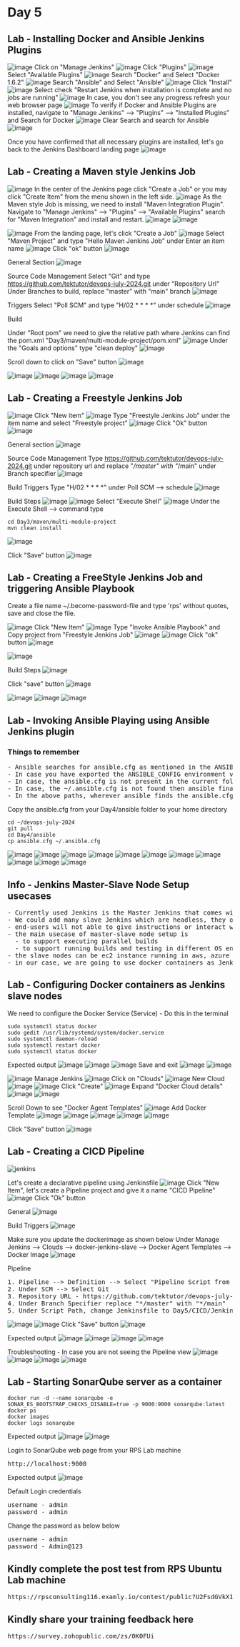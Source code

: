 # Day 5
## Lab - Installing Docker and Ansible Jenkins Plugins
![image](https://github.com/user-attachments/assets/75a8aada-8522-473e-9976-45a5c774acb6)
Click on "Manage Jenkins"
![image](https://github.com/user-attachments/assets/e684aa93-eabb-416d-987a-701e498a83a5)
Click "Plugins"
![image](https://github.com/user-attachments/assets/e839a1ae-1dab-41bc-8ffa-8cf5e81145e2)
Select "Available Plugins"
![image](https://github.com/user-attachments/assets/8e57a501-c18d-4ef8-af27-5767e49192bc)
Search "Docker" and Select "Docker 1.6.2"
![image](https://github.com/user-attachments/assets/83459d39-3083-46d5-884e-7d185f5f1e54)
Search "Ansible" and Select "Ansible"
![image](https://github.com/user-attachments/assets/aeffdaa7-b33f-4ad8-8ef7-acee56b0ec7c)
Click "Install"
![image](https://github.com/user-attachments/assets/ae195671-f2c1-4f76-8269-905fcf7ad324)
Select check "Restart Jenkins when installation is complete and no jobs are running"
![image](https://github.com/user-attachments/assets/4cdb930a-178b-40ab-b60e-aebf652f3fc3)
In case, you don't see any progress refresh your web browser page
![image](https://github.com/user-attachments/assets/6f32e2a7-206d-4ca5-a07a-86e36e122e0d)
To verify if Docker and Ansible Plugins are installed, navigate to "Manage Jenkins" --> "Plugins" --> "Installed Plugins" and Search for Docker
![image](https://github.com/user-attachments/assets/59eccbd9-fa8f-4756-8f19-77e06ff2cda3)
Clear Search and search for Ansible
![image](https://github.com/user-attachments/assets/d45de9cc-c916-4afc-b5bd-cebb08a83920)

Once you have confirmed that all necessary plugins are installed, let's go back to the Jenkins Dashboard landing page
![image](https://github.com/user-attachments/assets/2c0706f7-5cd7-44c8-92e4-69c8ea0755da)


## Lab - Creating a Maven style Jenkins Job
![image](https://github.com/user-attachments/assets/2c0706f7-5cd7-44c8-92e4-69c8ea0755da)
In the center of the Jenkins page click "Create a Job" or you may click "Create Item" from the menu shown in the left side.
![image](https://github.com/user-attachments/assets/fdacc918-165b-4a2e-8c2f-0fc75c6c7aa4)
As the Maven style Job is missing, we need to install "Maven Integration Plugin". Navigate to "Manage Jenkins" --> "Plugins" --> "Available Plugins" search for "Maven Integration" and install and restart.
![image](https://github.com/user-attachments/assets/1633726e-7559-41b2-98f7-a832052b27db)
![image](https://github.com/user-attachments/assets/aeb70368-5a4f-404e-9548-33dfe94a1685)

![image](https://github.com/user-attachments/assets/2c0706f7-5cd7-44c8-92e4-69c8ea0755da)
From the landing page, let's click "Create a Job"
![image](https://github.com/user-attachments/assets/1b33ea2d-9f83-42c0-ab8c-859a44c1a302)
Select "Maven Project" and type "Hello Maven Jenkins Job" under Enter an item name
![image](https://github.com/user-attachments/assets/e7ece0d9-09d5-4dc5-b12e-77c5008fbba1)
Click "ok" button
![image](https://github.com/user-attachments/assets/a3476ceb-e665-4930-85bd-e3bb0747406b)

General Section
![image](https://github.com/user-attachments/assets/8f924ac4-720c-4d83-bedb-f776a4cde6fd)

Source Code Management
Select "Git" and type https://github.com/tektutor/devops-july-2024.git under "Repository Url"
Under Branches to build, replace "master" with "main" branch
![image](https://github.com/user-attachments/assets/96a0ecdf-9947-4582-90c7-ce870538eb1b)

Triggers
Select "Poll SCM" and type "H/02 * * * *" under schedule
![image](https://github.com/user-attachments/assets/afada48b-7406-4392-8f90-8c3382119a47)

Build

Under "Root pom" we need to give the relative path where Jenkins can find the pom.xml
"Day3/maven/multi-module-project/pom.xml"
![image](https://github.com/user-attachments/assets/03165093-22ba-4824-a319-d672cd67690f)
Under the "Goals and options" type "clean deploy"
![image](https://github.com/user-attachments/assets/c5319756-2aa9-4722-9e8c-98c675fb2db3)

Scroll down to click on "Save" button
![image](https://github.com/user-attachments/assets/a91d82e9-c477-4f03-94fd-de3386084f14)

![image](https://github.com/user-attachments/assets/7ab0b990-2011-4347-9fe1-546e8d054ac5)
![image](https://github.com/user-attachments/assets/637a55c2-8a6a-44b4-bad3-bfd76ff61ecd)
![image](https://github.com/user-attachments/assets/0967f96f-88b9-4172-ad02-3c93d442386b)
![image](https://github.com/user-attachments/assets/0a0e40d1-3250-4a9b-b802-e5568758d31b)


## Lab - Creating a Freestyle Jenkins Job
![image](https://github.com/user-attachments/assets/5316809a-7f74-4c35-a15f-de222cfcb4cf)
Click "New item"
![image](https://github.com/user-attachments/assets/e6c39e76-a0dc-4a08-b475-d3992e09f1a0)
Type "Freestyle Jenkins Job" under the item name and select "Freestyle project"
![image](https://github.com/user-attachments/assets/bdab028d-14f0-4954-9e42-faea48427be5)
Click "Ok" button
![image](https://github.com/user-attachments/assets/82844975-0f0e-4a58-848d-aa5278ddf80e)

General section
![image](https://github.com/user-attachments/assets/dbb5db5b-8c5c-4dea-918c-da88825ff8eb)

Source Code Management
Type https://github.com/tektutor/devops-july-2024.git under repository url and replace "*/master" with "*/main" under Branch specifier
![image](https://github.com/user-attachments/assets/36457f78-91e6-475a-b718-bb89b4292eb8)

Build Triggers
Type "H/02 * * * *" under Poll SCM --> schedule
![image](https://github.com/user-attachments/assets/2c1892e9-8575-4ccf-a8ab-8e4248ba8731)

Build Steps
![image](https://github.com/user-attachments/assets/1caf5e66-ddf7-4d4e-8483-e6b5d7c57aa3)
![image](https://github.com/user-attachments/assets/4bc194db-b00a-40a3-b37e-5f2c176f8ba7)
Select "Execute Shell"
![image](https://github.com/user-attachments/assets/c4117c93-e5ba-457a-9595-cdab74904ee3)
Under the Execute Shell --> command type
```
cd Day3/maven/multi-module-project
mvn clean install
```
![image](https://github.com/user-attachments/assets/5722d383-d29f-49bb-b21e-c5438184ec22)

Click "Save" button
![image](https://github.com/user-attachments/assets/635338a7-db10-4244-9fae-f2640a7a030c)

## Lab - Creating a FreeStyle Jenkins Job and triggering Ansible Playbook
Create a file name ~/.become-password-file and type 'rps' without quotes, save and close the file.


![image](https://github.com/user-attachments/assets/9d123e37-d2e5-4408-a4f7-914148c85300)
Click "New Item"
![image](https://github.com/user-attachments/assets/38e8843a-07d0-4234-95dc-30dfdfc5366d)
Type "Invoke Ansible Playbook" and Copy project from "Freestyle Jenkins Job"
![image](https://github.com/user-attachments/assets/01f0b72b-9f40-4781-9971-b181f928884b)
![image](https://github.com/user-attachments/assets/a315a2d0-19bb-437f-8b1c-39d71cdb9752)
Click "ok" button
![image](https://github.com/user-attachments/assets/03836181-7679-42f7-9840-c3081c0cd1c9)

![image](https://github.com/user-attachments/assets/d9778524-ffa2-4fc9-ab4e-4f9c7b7cd208)

Build Steps
![image](https://github.com/user-attachments/assets/ed0e2f05-54ac-4a74-a496-798670521d7b)

Click "save" button
![image](https://github.com/user-attachments/assets/8ddf27e1-d5c9-486d-84b3-fbde17d6e8d6)

![image](https://github.com/user-attachments/assets/219ea628-72bb-46ad-bb1b-557fd4a0ff27)
![image](https://github.com/user-attachments/assets/4835d240-7aea-47f0-8696-c8ffc63015c0)
![image](https://github.com/user-attachments/assets/a2661c8b-4f83-469e-8b64-bde069998a02)

## Lab - Invoking Ansible Playing using Ansible Jenkins plugin

### Things to remember
<pre>
- Ansible searches for ansible.cfg as mentioned in the ANSIBLE_CONFIG environment variable
- In case you have exported the ANSIBLE_CONFIG environment variable, then ansible searches for ansible.cfg in the current directory
- In case, the ansible.cfg is not present in the current folder then ansible searches for .ansible.cfg under your home directory
- In case, the ~/.ansible.cfg is not found then ansible finally searches ansible.cfg under /etc/ansible/ansible.cfg folder
- In the above paths, wherever ansible finds the ansible.cfg first it picks it and ignores the other options.
</pre>

Copy the ansible.cfg from your Day4/ansible folder to your home directory
```
cd ~/devops-july-2024
git pull
cd Day4/ansible
cp ansible.cfg ~/.ansible.cfg
```
![image](https://github.com/user-attachments/assets/0224fab5-e654-401a-8d55-6c4db4d9770c)
![image](https://github.com/user-attachments/assets/c1e07efd-c9dd-40cc-824b-51e6acd6e345)
![image](https://github.com/user-attachments/assets/f7da046e-099a-42a5-8f15-26d018441d21)
![image](https://github.com/user-attachments/assets/f3a5de23-c4cd-4703-ba8a-d137ff3835e2)
![image](https://github.com/user-attachments/assets/ff39b648-c3d4-4424-aa4e-46208afd8778)
![image](https://github.com/user-attachments/assets/661d72cb-b501-4b2f-924a-2341ab4f34ec)
![image](https://github.com/user-attachments/assets/834722ee-aa0b-4cae-bc9b-9ed638b5b091)
![image](https://github.com/user-attachments/assets/ae018c98-2ef9-4e01-b1f4-298f4781f93d)
![image](https://github.com/user-attachments/assets/9d0aaabf-aa9f-4521-8687-0655cda58733)
![image](https://github.com/user-attachments/assets/37a28a1c-d45d-42b5-827b-c360a7f7afa9)
![image](https://github.com/user-attachments/assets/c2080087-8784-47db-a313-70606b5fbca1)

## Info - Jenkins Master-Slave Node Setup usecases
<pre>
- Currently used Jenkins is the Master Jenkins that comes with Web GUI
- We could add many slave Jenkins which are headless, they only instructions from Jenkins Master
- end-users will not able to give instructions or interact with Jenkins slave instances
- the main usecase of master-slave node setup is
  - to support executing parallel builds
  - to support running builds and testing in different OS environments
- the slave nodes can be ec2 instance running in aws, azure vm instances, or could on-prem virtual machine or physical machine or docker containers
- in our case, we are going to use docker containers as Jenkins slave nodes
</pre>

## Lab - Configuring Docker containers as Jenkins slave nodes

We need to configure the Docker Service (Service) - Do this in the terminal
```
sudo systemctl status docker
sudo gedit /usr/lib/systemd/system/docker.service
sudo systemctl daemon-reload
sudo systemctl restart docker
sudo systemctl status docker
```
Expected output
![image](https://github.com/user-attachments/assets/c2cdd716-5613-423b-be5a-8fb197a848c8)
![image](https://github.com/user-attachments/assets/6e7ba1a9-6f14-4c3a-ba6e-c8741cc4a034)
![image](https://github.com/user-attachments/assets/8cc99836-ef97-4b7f-af75-8bba37532028)
Save and exit
![image](https://github.com/user-attachments/assets/c158c842-9983-47a3-92b6-b1b176bd5890)
![image](https://github.com/user-attachments/assets/f56b7fb2-af23-4084-bfa4-e90c130c0461)



![image](https://github.com/user-attachments/assets/881523eb-1092-4196-b200-4992e13514e2)
Manage Jenkins
![image](https://github.com/user-attachments/assets/f251e0b1-ed7a-46aa-bec3-37c543c60946)
Click on "Clouds"
![image](https://github.com/user-attachments/assets/4bd415e9-738a-4073-91d9-8b3b96c82faf)
New Cloud
![image](https://github.com/user-attachments/assets/04a0ed81-9966-4a0f-ace7-5d229a9e7b89)
![image](https://github.com/user-attachments/assets/cfc91899-124b-46c0-912a-0b41d3c26a6f)
Click "Create"
![image](https://github.com/user-attachments/assets/ad411d9c-0e72-442b-9afb-1fb4474a2d12)
Expand "Docker Cloud details"
![image](https://github.com/user-attachments/assets/03a6b37f-f034-4307-a1b5-91a8d620bf1b)
![image](https://github.com/user-attachments/assets/3448e9de-1a46-4cc9-af34-34b3ad4c35dc)

Scroll Down to see "Docker Agent Templates"
![image](https://github.com/user-attachments/assets/6483f61c-878a-43c6-b8eb-f5900f3dfd54)
Add Docker Template
![image](https://github.com/user-attachments/assets/0b238bde-51b2-4d5c-9bea-8331446ee740)
![image](https://github.com/user-attachments/assets/fcd58715-4c6d-4022-9ffd-4ca2c26204f7)
![image](https://github.com/user-attachments/assets/a25c33c6-f754-4981-bb4b-2848a571bea5)
![image](https://github.com/user-attachments/assets/3e156d7a-7ef9-4872-98e3-3f09429612fd)
![image](https://github.com/user-attachments/assets/335c22e3-da96-48b9-ac8f-0c86a7ead3fc)

Click "Save" button
![image](https://github.com/user-attachments/assets/a2158751-b3ab-4d75-b6c1-674c2c395b1d)

## Lab - Creating a CICD Pipeline
![jenkins](CICD.png)

Let's create a declarative pipeline using Jenkinsfile
![image](https://github.com/user-attachments/assets/0dc33e30-212e-4fa5-9a85-dce320875f9c)
Click "New Item", let's create a Pipeline project and give it a name "CICD Pipeline"
![image](https://github.com/user-attachments/assets/e872e2a7-9cf4-4de7-a9b9-f4b690f20101)
Click "Ok" button

General
![image](https://github.com/user-attachments/assets/d32ae7b1-2b56-4280-b398-08df1ac03cef)

Build Triggers
![image](https://github.com/user-attachments/assets/197dc75a-5489-4b5b-a7f2-172001e09092)

Make sure you update the dockerimage as shown below
Under Manage Jenkins --> Clouds --> docker-jenkins-slave --> Docker Agent Templates --> Docker Image
![image](https://github.com/user-attachments/assets/131441d1-584e-494b-bf64-6b37d196ed0f)


Pipeline
<pre>
1. Pipeline --> Definition --> Select "Pipeline Script from SCM"
2. Under SCM --> Select Git
3. Repository URL - https://github.com/tektutor/devops-july-2024.git
4. Under Branch Specifier replace "*/master" with "*/main"
5. Under Script Path, change Jenkinsfile to Day5/CICD/Jenkinsfile
</pre>
![image](https://github.com/user-attachments/assets/8bfae090-e3c7-42f1-9bcd-da985fff1615)
![image](https://github.com/user-attachments/assets/ff8fc567-1f51-4563-a19f-7ca161212830)
Click "Save" button
![image](https://github.com/user-attachments/assets/d6cb0b88-cf6b-4145-b354-3eb9c6f0dc56)


Expected output
![image](https://github.com/user-attachments/assets/4ca82eeb-9f2c-4721-b9bd-01b7430600ac)
![image](https://github.com/user-attachments/assets/2ff02c18-065c-4d5d-a2c0-1f756a3f9498)
![image](https://github.com/user-attachments/assets/830c335e-36c4-4d1f-bde8-b0df8cd30133)
![image](https://github.com/user-attachments/assets/84e0b49a-abf5-428b-8d74-f0664963522b)


Troubleshooting - In case you are not seeing the Pipeline view
![image](https://github.com/user-attachments/assets/920b5b00-8461-4527-967c-04c182d691f5)
![image](https://github.com/user-attachments/assets/05981597-ffd7-43dd-acfa-5d9579336a48)
![image](https://github.com/user-attachments/assets/166d46cf-47c4-4a16-88b6-e587c3be03d9)
![image](https://github.com/user-attachments/assets/bb6dd46f-d906-4295-8826-bec8db4e3ef7)

## Lab - Starting SonarQube server as a container
```
docker run -d --name sonarqube -e SONAR_ES_BOOTSTRAP_CHECKS_DISABLE=true -p 9000:9000 sonarqube:latest
docker ps
docker images
docker logs sonarqube
```
Expected output
![image](https://github.com/user-attachments/assets/96e4a9a9-7662-45b3-8c53-2b2fa4b30862)
![image](https://github.com/user-attachments/assets/a55561bf-c1d5-468b-8739-af2525bcaf22)

Login to SonarQube web page from your RPS Lab machine
<pre>
http://localhost:9000  
</pre>

Expected output
![image](https://github.com/user-attachments/assets/5adacae6-4ecd-4d9e-b023-fb1f48456a28)


Default Login credentials
<pre>
username - admin
password - admin
</pre>

Change the password as below below
<pre>
username - admin
password - Admin@123
</pre>  


  
## Kindly complete the post test from RPS Ubuntu Lab machine
<pre>
https://rpsconsulting116.examly.io/contest/public?U2FsdGVkX19j/JRJUst8ogiG8/LMMqIY1qx1nC+NKovq0VhVBnxEnUaMEeLXCwBHnLe5f7DwvpA6gcNOYLQ0Hw==  
</pre>

## Kindly share your training feedback here
<pre>
https://survey.zohopublic.com/zs/0K0FUi
</pre>

